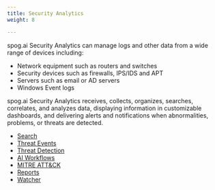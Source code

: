 ```yaml
---
title: Security Analytics
weight: 8

---
```


spog.ai Security Analytics can manage logs and other data from a wide range of devices including:
* Network equipment such as routers and switches
* Security devices such as firewalls, IPS/IDS and APT
* Servers such as email or AD servers
* Windows Event logs

spog.ai Security Analytics receives, collects, organizes, searches, correlates, and analyzes data, displaying information in customizable dashboards, and delivering alerts and notifications when abnormalities, problems, or threats are detected.

* <a href="/cloud_vista/securityanalytics/search">Search</a>
* <a href="/cloud_vista/securityanalytics/threatevents">Threat Events</a>
* <a href="/cloud_vista/securityanalytics/threatdetection">Threat Detection</a>
* <a href="/cloud_vista/securityanalytics/aiworkflow">AI Workflows</a>
* <a href="/cloud_vista/securityanalytics/mitreattack">MITRE ATT&CK</a>
* <a href="/cloud_vista/securityanalytics/reports">Reports</a>
* <a href="/cloud_vista/securityanalytics/watcher">Watcher</a>

